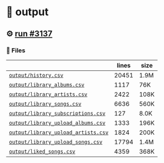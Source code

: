 # 📝  output 

## ⚙️ [run #3137](https://github.com/jwenerd/ytm-dl/actions/runs/12613870536)

### 📁 Files

|                                                                         |lines|size|
|-------------------------------------------------------------------------|-----|----|
|[`output/history.csv` ](output/history.csv)                              |20451|1.9M|
|[`output/library_albums.csv` ](output/library_albums.csv)                |1117 |76K |
|[`output/library_artists.csv` ](output/library_artists.csv)              |2422 |108K|
|[`output/library_songs.csv` ](output/library_songs.csv)                  |6636 |560K|
|[`output/library_subscriptions.csv` ](output/library_subscriptions.csv)  |127  |8.0K|
|[`output/library_upload_albums.csv` ](output/library_upload_albums.csv)  |1333 |196K|
|[`output/library_upload_artists.csv` ](output/library_upload_artists.csv)|1824 |200K|
|[`output/library_upload_songs.csv` ](output/library_upload_songs.csv)    |17794|1.4M|
|[`output/liked_songs.csv` ](output/liked_songs.csv)                      |4359 |368K|